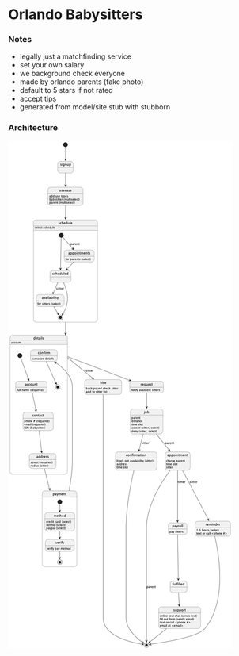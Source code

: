 # Orlando Babysitters

### Notes
- legally just a matchfinding service
- set your own salary
- we background check everyone
- made by orlando parents (fake photo)
- default to 5 stars if not rated
- accept tips
- generated from model/site.stub with stubborn

### Architecture
![See model/state.png for details.](model/state.png)
